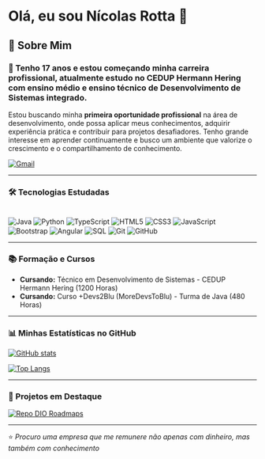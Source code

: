 # Olá, eu sou Nícolas Rotta 👋

<!-- Opcional: Adicione outros links relevantes, como Portfólio, se tiver -->
<!-- [![Instagram](https://img.shields.io/badge/-Instagram-%23E4405F?style=for-the-badge&logo=instagram&logoColor=white)](https://instagram.com/andrebr56/) -->
<!-- [![YouTube](https://img.shields.io/badge/YouTube-FF0000?style=for-the-badge&logo=youtube&logoColor=white)](https://www.youtube.com/@cargaeletronica9002) -->

## 🚀 Sobre Mim

### 🔭 Tenho 17 anos e estou começando minha carreira profissional, atualmente estudo no CEDUP Hermann Hering com ensino médio e ensino técnico de Desenvolvimento de Sistemas integrado.

Estou buscando minha **primeira oportunidade profissional** na área de desenvolvimento, onde possa aplicar meus conhecimentos, adquirir experiência prática e contribuir para projetos desafiadores. Tenho grande interesse em aprender continuamente e busco um ambiente que valorize o crescimento e o compartilhamento de conhecimento.

[![Gmail](https://img.shields.io/badge/Gmail-D14836?style=for-the-badge&logo=gmail&logoColor=white)](mailto:contato.nrotta79@gmail.com)

---

### 🛠️ Tecnologias Estudadas

<div style="display: inline_block"><br/>
  <!-- Backend & Framework -->
  <img align="center" alt="Java" src="https://img.shields.io/badge/Java-ED8B00?style=for-the-badge&logo=openjdk&logoColor=black" title="Java">
  <img align="center" alt="Python" src="https://img.shields.io/badge/Python-3776AB?style=for-the-badge&logo=python&logoColor=white" title="Python">
  
  <!-- Frontend & Frameworks -->
  <img align="center" alt="TypeScript" src="https://img.shields.io/badge/TypeScript-3178C6?style=for-the-badge&logo=typescript&logoColor=white" title="TypeScript">
  <img align="center" alt="HTML5" src="https://img.shields.io/badge/HTML5-E34F26?style=for-the-badge&logo=html5&logoColor=white" title="HTML5">
  <img align="center" alt="CSS3" src="https://img.shields.io/badge/CSS3-1572B6?style=for-the-badge&logo=css3&logoColor=white" title="CSS3">
  <img align="center" alt="JavaScript" src="https://img.shields.io/badge/JavaScript-F7DF1E?style=for-the-badge&logo=javascript&logoColor=black" title="JavaScript">
  <img align="center" alt="Bootstrap" src="https://img.shields.io/badge/Bootstrap-7952B3?style=for-the-badge&logo=bootstrap&logoColor=white" title="Bootstrap">
  <img align="center" alt="Angular" src="https://img.shields.io/badge/Angular-DD0031?style=for-the-badge&logo=angular&logoColor=white" title="Angular">

  <!-- Database -->
  <img align="center" alt="SQL" src="https://img.shields.io/badge/SQL-4479A1?style=for-the-badge&logo=postgresql&logoColor=white" title="SQL">
  
  <!-- DevOps & Tools -->
  <img align="center" alt="Git" src="https://img.shields.io/badge/Git-F05032?style=for-the-badge&logo=git&logoColor=white" title="Git">
  <img align="center" alt="GitHub" src="https://img.shields.io/badge/GitHub-181717?style=for-the-badge&logo=github&logoColor=white" title="GitHub">


---

### 📚 Formação e Cursos

*   **Cursando:** Técnico em Desenvolvimento de Sistemas - CEDUP Hermann Hering (1200 Horas)
*   **Cursando:** Curso +Devs2Blu (MoreDevsToBlu) - Turma de Java (480 Horas)

---

### 📊 Minhas Estatísticas no GitHub

[![GitHub stats](https://github-readme-stats.vercel.app/api?username=nicolasRotta1&show_icons=true&theme=dracula)](https://github.com/nicolasRotta1)


[![Top Langs](https://github-readme-stats.vercel.app/api/top-langs/?username=nicolasRotta1&layout=compact&langs_count=7&theme=dracula)](https://github.com/nicolasRotta1)


---

### 🚀 Projetos em Destaque

[![Repo DIO Roadmaps](https://github-readme-stats.vercel.app/api/pin/?username=nicolasRotta1&repo=Devs2Blu&bg_color=0d1412&border_color=fff&show_icons=true&icon_color=5005D5&title_color=80D500&text_color=FFF)](https://github.com/nicolasRotta1/Devs2Blu)


---

⭐️ *Procuro uma empresa que me remunere não apenas com dinheiro, mas também com conhecimento*
